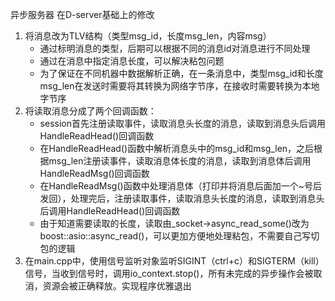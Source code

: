 异步服务器
在D-server基础上的修改
1. 将消息改为TLV结构（类型msg_id，长度msg_len，内容msg）
    - 通过标明消息的类型，后期可以根据不同的消息id对消息进行不同处理
    - 通过在消息中指定消息长度，可以解决粘包问题
    - 为了保证在不同机器中数据解析正确，在一条消息中，类型msg_id和长度msg_len在发送时需要将其转换为网络字节序，在接收时需要转换为本地字节序
2. 将读取消息分成了两个回调函数：
    - session首先注册读取事件，读取消息头长度的消息，读取到消息头后调用HandleReadHead()回调函数
    - 在HandleReadHead()函数中解析消息头中的msg_id和msg_len，之后根据msg_len注册读事件，读取消息体长度的消息，读取到消息体后调用HandleReadMsg()回调函数
    - 在HandleReadMsg()函数中处理消息体（打印并将消息后面加一个~号后发回），处理完后，注册读取事件，读取消息头长度的消息，读取到消息头后调用HandleReadHead()回调函数
    - 由于知道需要读取的长度，读取由_socket->async_read_some()改为boost::asio::async_read()，可以更加方便地处理粘包，不需要自己写切包的逻辑
3. 在main.cpp中，使用信号监听对象监听SIGINT（ctrl+c）和SIGTERM（kill）信号，当收到信号时，调用io_context.stop()，所有未完成的异步操作会被取消，资源会被正确释放。实现程序优雅退出